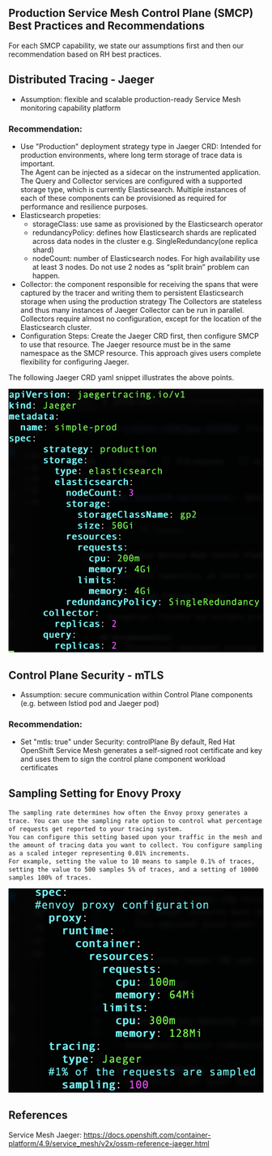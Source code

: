 ## Production Service Mesh Control Plane (SMCP) Best Practices and Recommendations

For each SMCP capability, we state our assumptions first and then our recommendation based on RH best practices.

## Distributed Tracing - Jaeger  

- Assumption: flexible and scalable production-ready Service Mesh monitoring capability platform

### Recommendation:
- Use "Production" deployment strategy type in Jaeger CRD:
    Intended for production environments, where long term storage of trace data is important.  
    The Agent can be injected as a sidecar on the instrumented application. 
    The Query and Collector services are configured with a supported storage type, which is currently Elasticsearch. 
    Multiple instances of each of these components can be provisioned as required for performance and resilience purposes.
- Elasticsearch propeties:
    - storageClass: use same as provisioned by the Elasticsearch operator
    - redundancyPolicy: defines how Elasticsearch shards are replicated across data nodes in the cluster
        e.g. SingleRedundancy(one replica shard)
    - nodeCount: number of Elasticsearch nodes. For high availability use at least 3 nodes. 
        Do not use 2 nodes as “split brain” problem can happen.
- Collector: the component responsible for receiving the spans that were captured by the tracer and 
    writing them to persistent Elasticsearch storage when using the production strategy
    The Collectors are stateless and thus many instances of Jaeger Collector can be run in parallel. 
    Collectors require almost no configuration, except for the location of the Elasticsearch cluster.
- Configuration Steps:
    Create the Jaeger CRD first, then configure SMCP to use that resource. 
    The Jaeger resource must be in the same namespace as the SMCP resource. 
    This approach gives users complete flexibility for configuring Jaeger.


The following Jaeger CRD yaml snippet illustrates the above points.

![](jaeger.png)


## Control Plane Security - mTLS

- Assumption: secure communication within Control Plane components (e.g. between Istiod pod and Jaeger pod)

### Recommendation:
- Set "mtls: true" under Security: controlPlane
    By default, Red Hat OpenShift Service Mesh generates a self-signed root certificate and key and uses them to sign the control plane component workload certificates
    
    
## Sampling Setting for Enovy Proxy

    The sampling rate determines how often the Envoy proxy generates a trace. You can use the sampling rate option to control what percentage of requests get reported to your tracing system. 
    You can configure this setting based upon your traffic in the mesh and the amount of tracing data you want to collect. You configure sampling as a scaled integer representing 0.01% increments. 
    For example, setting the value to 10 means to sample 0.1% of traces, setting the value to 500 samples 5% of traces, and a setting of 10000 samples 100% of traces.

![](sampling.png)

## References

Service Mesh Jaeger:
https://docs.openshift.com/container-platform/4.9/service_mesh/v2x/ossm-reference-jaeger.html
